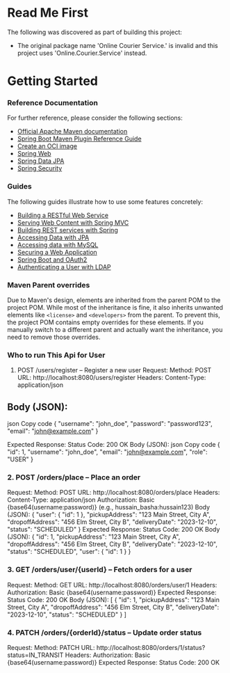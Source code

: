 # Read Me First
The following was discovered as part of building this project:

* The original package name 'Online Courier Service.' is invalid and this project uses 'Online.Courier.Service' instead.

# Getting Started

### Reference Documentation
For further reference, please consider the following sections:

* [Official Apache Maven documentation](https://maven.apache.org/guides/index.html)
* [Spring Boot Maven Plugin Reference Guide](https://docs.spring.io/spring-boot/3.4.0/maven-plugin)
* [Create an OCI image](https://docs.spring.io/spring-boot/3.4.0/maven-plugin/build-image.html)
* [Spring Web](https://docs.spring.io/spring-boot/3.4.0/reference/web/servlet.html)
* [Spring Data JPA](https://docs.spring.io/spring-boot/3.4.0/reference/data/sql.html#data.sql.jpa-and-spring-data)
* [Spring Security](https://docs.spring.io/spring-boot/3.4.0/reference/web/spring-security.html)

### Guides
The following guides illustrate how to use some features concretely:

* [Building a RESTful Web Service](https://spring.io/guides/gs/rest-service/)
* [Serving Web Content with Spring MVC](https://spring.io/guides/gs/serving-web-content/)
* [Building REST services with Spring](https://spring.io/guides/tutorials/rest/)
* [Accessing Data with JPA](https://spring.io/guides/gs/accessing-data-jpa/)
* [Accessing data with MySQL](https://spring.io/guides/gs/accessing-data-mysql/)
* [Securing a Web Application](https://spring.io/guides/gs/securing-web/)
* [Spring Boot and OAuth2](https://spring.io/guides/tutorials/spring-boot-oauth2/)
* [Authenticating a User with LDAP](https://spring.io/guides/gs/authenticating-ldap/)

### Maven Parent overrides

Due to Maven's design, elements are inherited from the parent POM to the project POM.
While most of the inheritance is fine, it also inherits unwanted elements like `<license>` and `<developers>` from the parent.
To prevent this, the project POM contains empty overrides for these elements.
If you manually switch to a different parent and actually want the inheritance, you need to remove those overrides.

### Who to run This Api for User
1. POST /users/register – Register a new user
   Request:
   Method: POST
   URL: http://localhost:8080/users/register
   Headers:
   Content-Type: application/json

  ## Body (JSON):
   json
   Copy code
   {
   "username": "john_doe",
   "password": "password123",
   "email": "john@example.com"
   }

   Expected Response:
   Status Code: 200 OK
   Body (JSON):
   json
   Copy code
   {
   "id": 1,
   "username": "john_doe",
   "email": "john@example.com",
   "role": "USER"
   }

### 2. POST /orders/place – Place an order

Request:
Method: POST
URL: http://localhost:8080/orders/place
Headers:
Content-Type: application/json
Authorization: Basic {base64(username:password)} (e.g., hussain_basha:hussain123)
Body (JSON):
{
"user": {
"id": 1
},
"pickupAddress": "123 Main Street, City A",
"dropoffAddress": "456 Elm Street, City B",
"deliveryDate": "2023-12-10",
"status": "SCHEDULED"
}
Expected Response:
Status Code: 200 OK
Body (JSON):
{
"id": 1,
"pickupAddress": "123 Main Street, City A",
"dropoffAddress": "456 Elm Street, City B",
"deliveryDate": "2023-12-10",
"status": "SCHEDULED",
"user": {
"id": 1
}
}

### 3. GET /orders/user/{userId} – Fetch orders for a user

Request:
Method: GET
URL: http://localhost:8080/orders/user/1
Headers:
Authorization: Basic {base64(username:password)}
Expected Response:
Status Code: 200 OK
Body (JSON):
[
{
"id": 1,
"pickupAddress": "123 Main Street, City A",
"dropoffAddress": "456 Elm Street, City B",
"deliveryDate": "2023-12-10",
"status": "SCHEDULED"
}
]

### 4. PATCH /orders/{orderId}/status – Update order status
Request:
Method: PATCH
URL: http://localhost:8080/orders/1/status?status=IN_TRANSIT
Headers:
Authorization: Basic {base64(username:password)}
Expected Response:
Status Code: 200 OK


